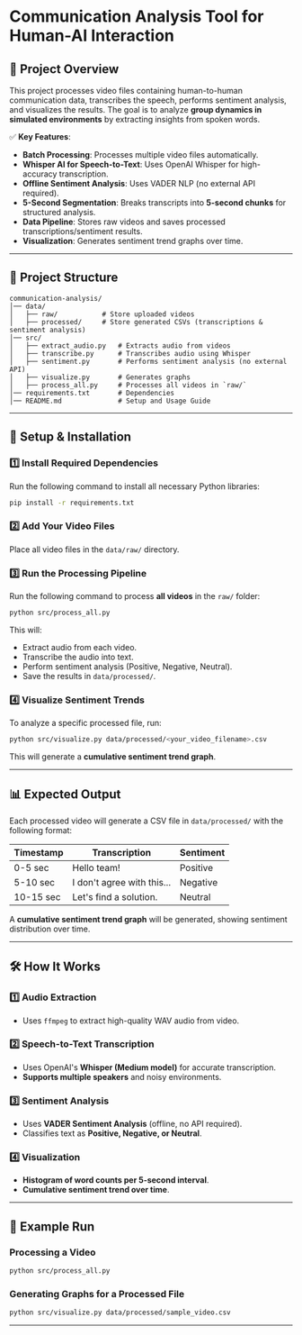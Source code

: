 

# **Communication Analysis Tool for Human-AI Interaction**

## **📌 Project Overview**
This project processes video files containing human-to-human communication data, transcribes the speech, performs sentiment analysis, and visualizes the results. The goal is to analyze **group dynamics in simulated environments** by extracting insights from spoken words.

✅ **Key Features**:  
- **Batch Processing**: Processes multiple video files automatically.  
- **Whisper AI for Speech-to-Text**: Uses OpenAI Whisper for high-accuracy transcription.  
- **Offline Sentiment Analysis**: Uses VADER NLP (no external API required).  
- **5-Second Segmentation**: Breaks transcripts into **5-second chunks** for structured analysis.  
- **Data Pipeline**: Stores raw videos and saves processed transcriptions/sentiment results.  
- **Visualization**: Generates sentiment trend graphs over time.  

---

## **📁 Project Structure**
```
communication-analysis/
│── data/
│   ├── raw/           # Store uploaded videos
│   ├── processed/     # Store generated CSVs (transcriptions & sentiment analysis)
│── src/
│   ├── extract_audio.py   # Extracts audio from videos
│   ├── transcribe.py      # Transcribes audio using Whisper
│   ├── sentiment.py       # Performs sentiment analysis (no external API)
│   ├── visualize.py       # Generates graphs
│   ├── process_all.py     # Processes all videos in `raw/`
│── requirements.txt       # Dependencies
│── README.md              # Setup and Usage Guide
```

---

## **🚀 Setup & Installation**
### **1️⃣ Install Required Dependencies**
Run the following command to install all necessary Python libraries:
```bash
pip install -r requirements.txt
```

### **2️⃣ Add Your Video Files**
Place all video files in the `data/raw/` directory.

### **3️⃣ Run the Processing Pipeline**
Run the following command to process **all videos** in the `raw/` folder:
```bash
python src/process_all.py
```
This will:
- Extract audio from each video.
- Transcribe the audio into text.
- Perform sentiment analysis (Positive, Negative, Neutral).
- Save the results in `data/processed/`.

### **4️⃣ Visualize Sentiment Trends**
To analyze a specific processed file, run:
```bash
python src/visualize.py data/processed/<your_video_filename>.csv
```
This will generate a **cumulative sentiment trend graph**.

---

## **📊 Expected Output**
Each processed video will generate a CSV file in `data/processed/` with the following format:

| Timestamp | Transcription | Sentiment |
|-----------|--------------|-----------|
| 0-5 sec   | Hello team!  | Positive  |
| 5-10 sec  | I don't agree with this... | Negative |
| 10-15 sec | Let's find a solution. | Neutral |

A **cumulative sentiment trend graph** will be generated, showing sentiment distribution over time.

---

## **🛠️ How It Works**
### **1️⃣ Audio Extraction**
- Uses `ffmpeg` to extract high-quality WAV audio from video.

### **2️⃣ Speech-to-Text Transcription**
- Uses OpenAI's **Whisper (Medium model)** for accurate transcription.
- **Supports multiple speakers** and noisy environments.

### **3️⃣ Sentiment Analysis**
- Uses **VADER Sentiment Analysis** (offline, no API required).
- Classifies text as **Positive, Negative, or Neutral**.

### **4️⃣ Visualization**
- **Histogram of word counts per 5-second interval**.
- **Cumulative sentiment trend over time**.

---

## **📌 Example Run**
### **Processing a Video**
```bash
python src/process_all.py
```

### **Generating Graphs for a Processed File**
```bash
python src/visualize.py data/processed/sample_video.csv
```

---
